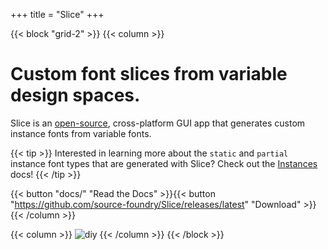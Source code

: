 +++
title = "Slice"
+++

{{< block "grid-2" >}}
{{< column >}}
# Custom font slices from variable design spaces.

Slice is an [open-source](https://github.com/source-foundry/Slice), cross-platform GUI app that generates custom instance fonts from variable fonts.

{{< tip >}}
Interested in learning more about the `static` and `partial` instance font types that are generated with Slice?  Check out the [Instances](/docs/instances) docs!
{{< /tip >}}

{{< button "docs/" "Read the Docs" >}}{{< button "https://github.com/source-foundry/Slice/releases/latest" "Download" >}}
{{< /column >}}

{{< column >}}
![diy](/images/hero.png)
{{< /column >}}
{{< /block >}}
